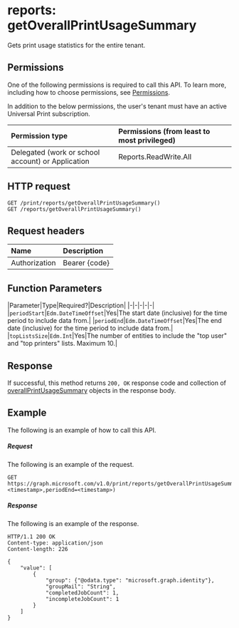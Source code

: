 # reports: getOverallPrintUsageSummary

Gets print usage statistics for the entire tenant.

## Permissions
One of the following permissions is required to call this API. To learn more, including how to choose permissions, see [Permissions](../../../concepts/permissions_reference.md).

In addition to the below permissions, the user's tenant must have an active Universal Print subscription.

|Permission type                        | Permissions (from least to most privileged)              |
|:--------------------------------------|:---------------------------------------------------------|
|Delegated (work or school account) or Application | Reports.ReadWrite.All |

## HTTP request
<!-- { "blockType": "ignored" } -->
```http
GET /print/reports/getOverallPrintUsageSummary()
GET /reports/getOverallPrintUsageSummary()
```
## Request headers
| Name          | Description   |
|:--------------|:--------------|
| Authorization | Bearer {code} |

## Function Parameters

|Parameter|Type|Required?|Description|
|-|-|-|-|-|
|`periodStart`|`Edm.DateTimeOffset`|Yes|The start date (inclusive) for the time period to include data from.|
|`periodEnd`|`Edm.DateTimeOffset`|Yes|The end date (inclusive) for the time period to include data from.|
|`topListsSize`|`Edm.Int`|Yes|The number of entities to include the "top user" and "top printers" lists. Maximum 10.|

## Response
If successful, this method returns `200, OK` response code and collection of [overallPrintUsageSummary](../resources/overallPrintUsageSummary.md) objects in the response body.

## Example
The following is an example of how to call this API.
##### Request
The following is an example of the request.
<!-- {
  "blockType": "request",
  "name": "reports_getoverallprintusagesummary"
}-->
```http
GET https://graph.microsoft.com/v1.0/print/reports/getOverallPrintUsageSummary(topListsSize=10,periodStart=<timestamp>,periodEnd=<timestamp>)
```

##### Response
The following is an example of the response. 
<!-- {
  "blockType": "response",
  "truncated": true,
  "@odata.type": "microsoft.graph.None"
} -->
```http
HTTP/1.1 200 OK
Content-type: application/json
Content-length: 226

{
    "value": [
        {
            "group": {"@odata.type": "microsoft.graph.identity"},
            "groupMail": "String",
            "completedJobCount": 1,
            "incompleteJobCount": 1
        }
    ]
}
```

<!-- uuid: 8fcb5dbc-d5aa-4681-8e31-b001d5168d79
2015-10-25 14:57:30 UTC -->
<!-- {
  "type": "#page.annotation",
  "description": "printJob: getOverallPrintUsageSummary",
  "keywords": "",
  "section": "documentation",
  "tocPath": ""
}-->
